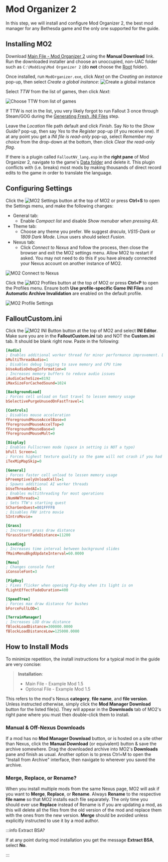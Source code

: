 ﻿# Mod Organizer 2

In this step, we will install and configure Mod Organizer 2, the best mod manager for any Bethesda game and the only one supported for the guide.

## Installing MO2

Download [Main File - Mod Organizer 2](https://www.nexusmods.com/skyrimspecialedition/mods/6194?tab=files)
using the **Manual Download** link. Run the downloaded installer and choose an unoccupied, non-UAC folder such as
`C:\Modding\Mod Organizer 2` (do **not** choose the [Root](./setup/#important-locations) folder).

Once installed, run `ModOrganizer.exe`, click _Next_ on the _Creating an instance_ pop-up,
then select _Create a global instance_:
![Create a global instance](../static/img/mo2%20global%20instance.webp)

Select _TTW_ from the list of games, then click _Next_:

![Choose TTW from list of games](../static/img/mo2ttwinstallation.png)

If TTW is not in the list, you very likely forgot to run Fallout 3 once through Steam/GOG during the
[Generating Fresh .INI Files](setup#generating-fresh-ini-files) step.

Leave the _Location_ file path default and click _Finish_. Say _No_ to the _Show Guide?_
pop-up, then say _Yes_ to the _Register_ pop-up (if you receive one). If at any point you
get a _INI file is read-only_ pop-up, select _Remember my choice_ from the drop-down at
the bottom, then click _Clear the read-only flag_.

If there is a plugin called `FalloutNV_lang.esp` in the **right pane** of Mod Organizer 2, navigate
to the game's [Data folder](setup#important-locations) and delete it. This plugin conflicts with
(i.e. breaks) most mods by making thousands of direct record edits to the game in order to translate
the language.

## Configuring Settings

Click the ![MO2 Settings](../static/img/mo2%20settings.webp) button at the top of MO2 or press **Ctrl+S**
to open the Settings menu, and make the following changes:

- General tab:
  - Enable _Compact list_ and disable _Show menubar when pressing Alt_.
- Theme tab:
  - Choose any theme you prefer. We suggest _dracula_, _VS15-Dark_ or _1809 Dark Mode_.
    Linux users should select _Fusion_.
- Nexus tab:
  - Click _Connect to Nexus_ and follow the process, then close the browser
    and exit the MO2 settings menu. Allow MO2 to restart if asked.
    You may not need to do this if you have already connected your Nexus account
    on another instance of MO2.

![MO2 Connect to Nexus](../static/img/mo2%20connect.webp)

Click the ![MO2 Profiles](../static/img/mo2%20profiles.webp) button at the top of MO2
or press **Ctrl+P** to open the Profiles menu. Ensure both **Use profile-specific Game INI Files** and
**Automatic Archive Invalidation** are enabled on the default profile.

![MO2 Profile Settings](../static/img/mo2%20profile%20settings.png)

## FalloutCustom.ini

Click the ![MO2 INI Button](../static/img/mo2%20ini.png) button at the top of MO2 and select **INI Editor**.
Make sure you are in the **FalloutCustom.ini** tab and NOT the **Custom.ini** tab. It should be blank right now.
Paste in the following:

```ini
[Audio]
; Enables additional worker thread for minor performance improvement. Disable if you encounter audio stutter
bMultiThreadAudio=1
; Disables debug logging to save memory and CPU time
bUseAudioDebugInformation=0
; Increases memory buffers to reduce audio issues
iAudioCacheSize=8192
iMaxSizeForCachedSound=1024

[BackgroundLoad]
; Forces cell unload on fast travel to lessen memory usage
bSelectivePurgeUnusedOnFastTravel=1

[Controls]
; Disables mouse acceleration
fForegroundMouseAccelBase=0
fForegroundMouseAccelTop=0
fForegroundMouseBase=0
fForegroundMouseMult=0

[Display]
; Enables Fullscreen mode (space in setting is NOT a typo)
bFull Screen=1
; Forces highest texture quality so the game will not crash if you had it set to anything lower
iTexMipMapSkip=0

[General]
; Forces faster cell unload to lessen memory usage
bPreemptivelyUnloadCells=1
; Spawns additional AI worker threads
bUseThreadedAI=1
; Enables multithreading for most operations
iNumHWThreads=2
; Sets TTW's starting quest
SCharGenQuest=001FFFF8
; Disables FNV intro movie
SIntroMovie=

[Grass]
; Increases grass draw distance
fGrassStartFadeDistance=11200

[Loading]
; Increases time interval between background slides
fMainMenuBkgdUpdateInterval=60.0000

[Menu]
; Changes console font
iConsoleFont=3

[PipBoy]
; Fixes flicker when opening Pip-Boy when its light is on
fLightEffectFadeDuration=400

[SpeedTree]
; Forces max draw distance for bushes
bForceFullLOD=1

[TerrainManager]
; Increases LOD draw distance
fBlockLoadDistance=300000.0000
fBlockLoadDistanceLow=125000.0000
```

## How to Install Mods

To minimize repetition, the install instructions for a typical mod in the guide are very concise:

> **Installation**:
>
> - Main File - Example Mod 1.5
> - Optional File - Example Mod 1.5

This refers to the mod's Nexus **category**, **file name**, and **file version**.
Unless instructed otherwise, simply click the **Mod Manager Download** button for the listed
file(s). They will appear in the **Downloads** tab of MO2's right pane where you must then
double-click them to install.

### Manual & Off-Nexus Downloads

If a mod has no **Mod Manager Download** button, or is hosted on a site other than Nexus, click the
**Manual Download** (or equivalent) button & save the archive somewhere. Drag the downloaded archive into MO2's
**Downloads** pane and finish as usual. Another option is to press Ctrl+M to open the "Install
from Archive" interface, then navigate to wherever you saved the archive.

### Merge, Replace, or Rename?

When you install multiple mods from the same Nexus page, MO2 will ask if you want to **Merge**,
**Replace**, or **Rename**. Always **Rename** to the respective **file name** so that MO2
installs each file separately. The only time you should ever use **Replace** instead of Rename is
if you are updating a mod, as this will delete all the files from the old version of the mod and
replace them with the ones from the new version. **Merge** should be avoided unless explicitly
instructed to use it by a mod author.

:::info Extract BSA?

If at any point during mod installation you get the message **Extract BSA**, select **No**.

:::
